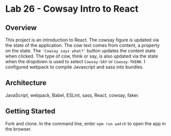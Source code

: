 # Lab 26 - Cowsay Intro to React

## Overview

This project is an introduction to React. The cowsay figure is updated via the state of the application. The cow text comes from content, a property on the state. The ```'Cowsay says what?'``` button updates the content state when clicked. The type of cow, think or say, is also updated via the state when the dropdown is used to select ```Cowsay-SAY``` or ```Cowsay-THINK```. I configured webpack to compile Javascript and sass into bundles. 

## Architecture

JavaScript, webpack, Babel, ESLint, sass, React, cowsay, faker.

## Getting Started

Fork and clone. In the command line, enter ```npm run watch``` to open the app in the browser.
